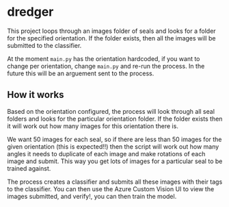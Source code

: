 # dredger

This project loops through an images folder of seals and looks for a folder for the specified orientation. If the folder exists, then all the images will be submitted to the classifier.

At the moment `main.py` has the orientation hardcoded, if you want to change per orientation, change `main.py` and re-run the process. In the future this will be an arguement sent to the process.

## How it works

Based on the orientation configured, the process will look through all seal folders and looks for the particular orientation folder. If the folder exists then it will work out how many images for this orientation there is.

We want 50 images for each seal, so if there are less than 50 images for the given orientation (this is expected!!) then the script will work out how many angles it needs to duplicate of each image and make rotations of each image and submit. This way you get lots of images for a particular seal to be trained against.

The process creates a classifier and submits all these images with their tags to the classifier. You can then use the Azure Custom Vision UI to view the images submitted, and verify!, you can then train the model.
